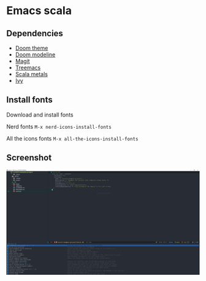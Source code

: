 # Emacs scala
## Dependencies
- [Doom theme](https://github.com/doomemacs/themes)
- [Doom modeline](https://github.com/seagle0128/doom-modeline)
- [Magit](https://github.com/magit/magit)
- [Treemacs](https://github.com/Alexander-Miller/treemacs)
- [Scala metals](https://scalameta.org/metals/docs/editors/emacs/)
- [Ivy](https://github.com/abo-abo/swiper)
## Install fonts
Download and install fonts

Nerd fonts `M-x nerd-icons-install-fonts`

All the icons fonts `M-x all-the-icons-install-fonts`

## Screenshot
![Screenshot](./screenshot.PNG)
